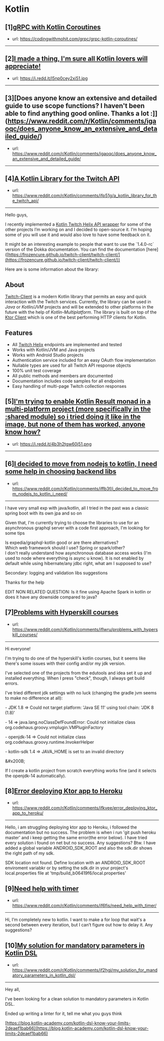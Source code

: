 # Kotlin
## [1][gRPC with Kotlin Coroutines](https://www.reddit.com/r/Kotlin/comments/ig51fl/grpc_with_kotlin_coroutines/)
- url: https://codingwithmohit.com/grpc/grpc-kotlin-coroutines/
---

## [2][I made a thing, I'm sure all Kotlin lovers will appreciate!](https://www.reddit.com/r/Kotlin/comments/iflmgn/i_made_a_thing_im_sure_all_kotlin_lovers_will/)
- url: https://i.redd.it/l5np0cey2xi51.jpg
---

## [3][Does anyone know an extensive and detailed guide to use scope functions? I haven't been able to find anything good online. Thanks a lot :]](https://www.reddit.com/r/Kotlin/comments/igaoqc/does_anyone_know_an_extensive_and_detailed_guide/)
- url: https://www.reddit.com/r/Kotlin/comments/igaoqc/does_anyone_know_an_extensive_and_detailed_guide/
---

## [4][A Kotlin Library for the Twitch API](https://www.reddit.com/r/Kotlin/comments/ifp51g/a_kotlin_library_for_the_twitch_api/)
- url: https://www.reddit.com/r/Kotlin/comments/ifp51g/a_kotlin_library_for_the_twitch_api/
---
Hello guys,

I recently implemented a [Kotlin Twitch Helix API wrapper](https://github.com/frozencure/twitch-client) for some of the other projects I’m working on and I decided to open-source it. I’m hoping some of you will use it and would also love to have some feedback on it.

It might be an interesting example to people that want to use the \`1.4.0-rc\` version of the Dokka documentation. You can find the documentation \[here\]([https://frozencure.github.io/twitch-client/twitch-client/](https://frozencure.github.io/twitch-client/twitch-client/))

Here are is some information about the library:

## About

[Twitch-Client](https://github.com/frozencure/twitch-client) is a modern Kotlin library that permits an easy and quick interaction with the Twitch services. Currently, the library can be used in *Java* or *Kotlin/JVM* projects and will be extended to other platforms in the future with the help of *Kotlin-Multiplatform*. The library is built on top of the [Ktor Client](https://ktor.io/clients/index.html) which is one of the best performing HTTP clients for Kotlin.

## Features

* All [Twitch Helix](https://dev.twitch.tv/docs/api) endpoints are implemented and tested
* Works with Kotlin/JVM and Java projects
* Works with Android Studio projects
* Authentication service included for an easy OAuth flow implementation
* Nullable types are used for all Twitch API response objects
* 100% unit test coverage
* All public methods and members are documented
* Documentation includes code samples for all endpoints
* Easy handling of multi-page Twitch collection responses
## [5][I'm trying to enable Kotlin Result monad in a multi-platform project (more specifically in the :shared module) so i tried doing it like in the image, but none of them has worked, anyone know how?](https://www.reddit.com/r/Kotlin/comments/ifw542/im_trying_to_enable_kotlin_result_monad_in_a/)
- url: https://i.redd.it/4b3h2tgw60j51.png
---

## [6][I decided to move from nodejs to kotlin, I need some help in choosing backend libs](https://www.reddit.com/r/Kotlin/comments/iffb3f/i_decided_to_move_from_nodejs_to_kotlin_i_need/)
- url: https://www.reddit.com/r/Kotlin/comments/iffb3f/i_decided_to_move_from_nodejs_to_kotlin_i_need/
---
I have very small exp with java/kotlin, all I tried in the past was a classic spring boot with its own jpa and so on  

Given that, I'm currently trying to choose the libraries to use for an asynchronous graphql server with a code first approach,  I'm looking for some tips

Is expedia/graphql-kotlin good or are there alternatives?  
Which web framework should I use? Spring or spark/other?  
I don't really understand how asynchronous database access works (I'm used to node where everything is async u know). It is not enabled by default while using hibernate/any jdbc right, what am I supposed to use?

Secondary: logging and validation libs suggestions

Thanks for the help

EDIT NON RELATED QUESTION: Is it fine using Apache Spark in kotlin or does it have any downside compared to java?
## [7][Problems with Hyperskill courses](https://www.reddit.com/r/Kotlin/comments/iflwru/problems_with_hyperskill_courses/)
- url: https://www.reddit.com/r/Kotlin/comments/iflwru/problems_with_hyperskill_courses/
---
Hi everyone!

I'm trying to do one of the hyperskill's kotlin courses, but it seems like there's some issues with their config and/or my jdk version.

I've selected one of the projects from the edutools and idea set it up and installed everything. When I press "check", though, I always get build errors.

I've tried different jdk settings with no luck (changing the gradle jvm seems to make no difference at all):

\- JDK 1.8 =&gt; Could not target platform: 'Java SE 11' using tool chain: 'JDK 8 (1.8)'

\- 14 =&gt; java.lang.noClassDefFoundError: Could not initialize class org.codehaus.groovy.vmplugin.VMPluginFactory

\- openjdk-14 =&gt; Could not initialize class org.codehaus.groovy.runtime.InvokerHelper

\- kotlin-sdk 1.4 =&gt; JAVA\_HOME is set to an invalid directory

&amp;#x200B;

If I create a kotlin project from scratch everything works fine (and it selects the openjdk-14 automatically).
## [8][Error deploying Ktor app to Heroku](https://www.reddit.com/r/Kotlin/comments/ifkvee/error_deploying_ktor_app_to_heroku/)
- url: https://www.reddit.com/r/Kotlin/comments/ifkvee/error_deploying_ktor_app_to_heroku/
---
Hello, i am struggling deploying ktor app to Heroku, i followed the documentation but no success. The problem is when i run 'git push heroku master' and i keep getting the same error(the error below). I have tried every solution i found on net but no success. Any suggestions? Btw. I have added a global variable ANDROID_SDK_ROOT and also the sdk.dir shows the right path of my sdk.

SDK location not found. Define location with an ANDROID_SDK_ROOT enviroment variabkr or by setting the sdk.dir in your project's local.properties file at 'tmp/build_b06419f6/local.properties'
## [9][Need help with timer](https://www.reddit.com/r/Kotlin/comments/if6fis/need_help_with_timer/)
- url: https://www.reddit.com/r/Kotlin/comments/if6fis/need_help_with_timer/
---
Hi, I’m completely new to kotlin. I want to make a for loop that wait's a second between every iteration, but I can’t figure out how to delay it. Any suggestions?
## [10][My solution for mandatory parameters in Kotlin DSL](https://www.reddit.com/r/Kotlin/comments/if2hgj/my_solution_for_mandatory_parameters_in_kotlin_dsl/)
- url: https://www.reddit.com/r/Kotlin/comments/if2hgj/my_solution_for_mandatory_parameters_in_kotlin_dsl/
---
Hey all,

I've been looking for a clean solution to mandatory parameters in Kotlin DSL.

Ended up writing a linter for it, tell me what you guys think

[https://blog.kotlin-academy.com/kotlin-dsl-know-your-limits-2deaef1bab66](https://blog.kotlin-academy.com/kotlin-dsl-know-your-limits-2deaef1bab66)
